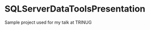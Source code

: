 SQLServerDataToolsPresentation
==============================

Sample project used for my talk at TRINUG
